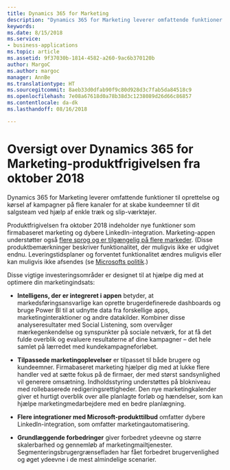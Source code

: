 ```yaml
---
title: Dynamics 365 for Marketing
description: "Dynamics 365 for Marketing leverer omfattende funktioner til oprettelse og kørsel af kampagner på flere kanaler for at skabe kundeemner til dit salgsteam ved hjælp af enkle træk og slip-værktøjer."
keywords: 
ms.date: 8/15/2018
ms.service:
- business-applications
ms.topic: article
ms.assetid: 9f37030b-1814-4582-a260-9ac6b370120b
author: MargoC
ms.author: margoc
manager: AnnBe
ms.translationtype: HT
ms.sourcegitcommit: 8aeb33d0dfab90f9c80d928d3c7fab5da84518c9
ms.openlocfilehash: 7e08a67618d0a78b38d3c1238089d26d66c86857
ms.contentlocale: da-dk
ms.lasthandoff: 08/16/2018

---
```


# <a name="overview-of-dynamics-365-for-marketing-october-18-release"></a>Oversigt over Dynamics 365 for Marketing-produktfrigivelsen fra oktober 2018

Dynamics 365 for Marketing leverer omfattende funktioner til oprettelse og kørsel af kampagner på flere kanaler for at skabe kundeemner til dit salgsteam ved hjælp af enkle træk og slip-værktøjer.

Produktfrigivelsen fra oktober 2018 indeholder nye funktioner som firmabaseret marketing og dybere LinkedIn-integration. Marketing-appen understøtter også [flere sprog og er tilgængelig på flere markeder](regions.md). (Disse produktbemærkninger beskriver funktionalitet, der muligvis ikke er udgivet endnu. Leveringstidsplaner og forventet funktionalitet ændres muligvis eller kan muligvis ikke afsendes (se [Microsofts politik](https://go.microsoft.com/fwlink/p/?linkid=2007332).)

Disse vigtige investeringsområder er designet til at hjælpe dig med at optimere din marketingindsats:

- **Intelligens, der er integreret i appen** betyder, at markedsføringsansvarlige kan oprette brugerdefinerede dashboards og bruge Power BI til at udnytte data fra forskellige apps, marketinginteraktioner og andre datakilder. Kombiner disse analyseresultater med Social Listening, som overvåger mærkegenkendelse og synspunkter på sociale netværk, for at få det fulde overblik og evaluere resultaterne af dine kampagner – det hele samlet på lærredet med kundekampagneforløbet.

- **Tilpassede marketingoplevelser** er tilpasset til både brugere og kundeemner. Firmabaseret marketing hjælper dig med at lukke flere handler ved at sætte fokus på de firmaer, der med størst sandsynlighed vil generere omsætning. Indholdsstyring understøttes på blokniveau med rollebaserede redigeringsrettigheder. Den nye marketingkalender giver et hurtigt overblik over alle planlagte forløb og hændelser, som kan hjælpe marketingmedarbejdere med en bedre planlægning.

- **Flere integrationer med Microsoft-produkttilbud** omfatter dybere LinkedIn-integration, som omfatter marketingautomatisering.

- **Grundlæggende forbedringer** giver forbedret ydeevne og større skalerbarhed og gennemløb af marketingmailtjenester. Segmenteringsbrugergrænsefladen har fået forbedret brugervenlighed og øget ydeevne i de mest almindelige scenarier.



